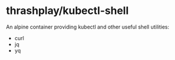 # thrashplay/kubectl-shell
An alpine container providing kubectl and other useful shell utilities:

  - curl
  - jq
  - yq